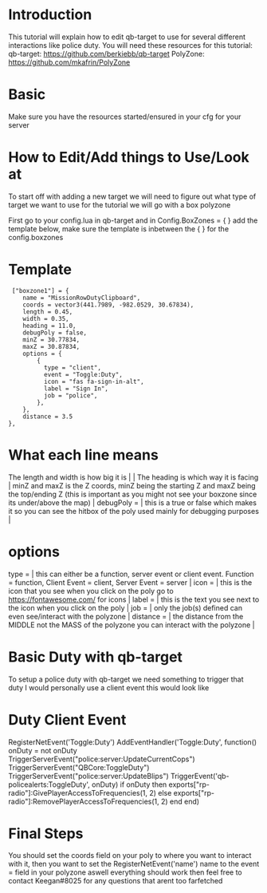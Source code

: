 # Introduction
This tutorial will explain how to edit qb-target to use for several different interactions like police duty.
You will need these resources for this tutorial:
qb-target: https://github.com/berkiebb/qb-target
PolyZone: https://github.com/mkafrin/PolyZone
# Basic
Make sure you have the resources started/ensured in your cfg for your server

# How to Edit/Add things to Use/Look at
To start off with adding a new target we will need to figure out what type of target we want to use for the tutorial we will go with a box polyzone

First go to your config.lua in qb-target and in
Config.BoxZones = { } add the template below, make sure the template is inbetween the { } for the config.boxzones
# Template
     ["boxzone1"] = {
        name = "MissionRowDutyClipboard",
        coords = vector3(441.7989, -982.0529, 30.67834),
        length = 0.45,
        width = 0.35,
        heading = 11.0,
        debugPoly = false,
        minZ = 30.77834,
        maxZ = 30.87834,
        options = {
            {
              type = "client",
              event = "Toggle:Duty",
              icon = "fas fa-sign-in-alt",
              label = "Sign In",
              job = "police",
            },
        },
        distance = 3.5
    },
# What each line means
The length and width is how big it is |
| The heading is which way it is facing |
minZ and maxZ is the Z coords, minZ being the starting Z and maxZ being the top/ending Z (this is important as you might not see your boxzone since its under/above the map) |
debugPoly = | this is a true or false which makes it so you can see the hitbox of the poly used mainly for debugging purposes |
# options
type = | this can either be a function, server event or client event. Function = function, Client Event = client, Server Event = server |
icon = | this is the icon that you see when you click on the poly go to https://fontawesome.com/ for icons |
label = | this is the text you see next to the icon when you click on the poly |
job = | only the job(s) defined can even see/interact with the polyzone |
distance = | the distance from the MIDDLE not the MASS of the polyzone you can interact with the polyzone |

# Basic Duty with qb-target

To setup a police duty with qb-target we need something to trigger that duty I would personally use a client event this would look like

# Duty Client Event
RegisterNetEvent('Toggle:Duty')
AddEventHandler('Toggle:Duty', function()
    onDuty = not onDuty
    TriggerServerEvent("police:server:UpdateCurrentCops")
    TriggerServerEvent("QBCore:ToggleDuty")
    TriggerServerEvent("police:server:UpdateBlips")
    TriggerEvent('qb-policealerts:ToggleDuty', onDuty)
    if onDuty then
        exports["rp-radio"]:GivePlayerAccessToFrequencies(1, 2)
    else
        exports["rp-radio"]:RemovePlayerAccessToFrequencies(1, 2)
    end
end)

# Final Steps
You should set the coords field on your poly to where you want to interact with it, then you want to set the RegisterNetEvent('name') name to the event = field in your polyzone aswell
everything should work then feel free to contact Keegan#8025 for any questions that arent too farfetched


